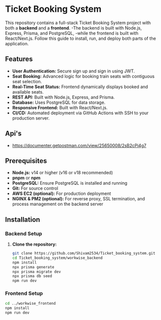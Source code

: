 # Ticket Booking System

This repository contains a full-stack Ticket Booking System project with both a **backend** and a **frontend**.
-The backend is built with Node.js, Express, Prisma, and PostgreSQL,
-while the frontend is built with React/Next.js. Follow this guide to install, run, and deploy both parts of the application.

## Features

- **User Authentication:** Secure sign up and sign in using JWT.
- **Seat Booking:** Advanced logic for booking train seats with contiguous seat selection.
- **Real-Time Seat Status:** Frontend dynamically displays booked and available seats.
- **REST API:** Built with Node.js, Express, and Prisma.
- **Database:** Uses PostgreSQL for data storage.
- **Responsive Frontend:** Built with React/Next.js.
- **CI/CD:** Automated deployment via GitHub Actions with SSH to your production server.

## Api's

- https://documenter.getpostman.com/view/25650008/2sB2cPi4g7

## Prerequisites

- **Node.js:** v14 or higher (v16 or v18 recommended)
- **pnpm** or **npm**
- **PostgreSQL:** Ensure PostgreSQL is installed and running
- **Git:** For source control
- **AWS EC2 (optional):** For production deployment
- **NGINX & PM2 (optional):** For reverse proxy, SSL termination, and process management on the backend server

## Installation

### Backend Setup

1. **Clone the repository:**
   ```bash
   git clone https://github.com/Shivam2534/Ticket_booking_system.git
   cd Ticket_booking_system/workwise_backend
   npm install
   npx prisma generate
   npx prisma migrate dev
   npx prisma db seed
   npm run dev
   ```

### Frontend Setup

```bash
cd ../workwise_frontend
npm install
npm run dev
```
